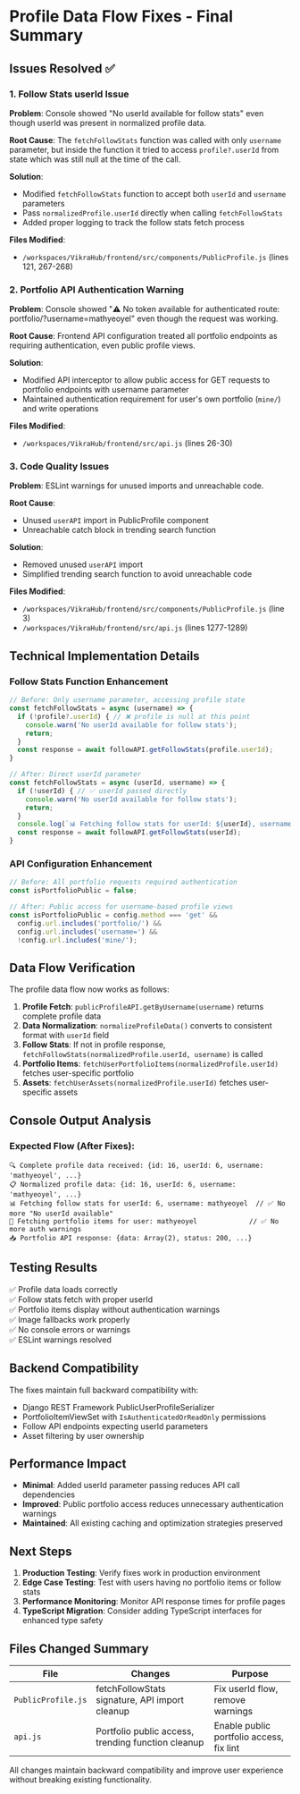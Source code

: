 # Profile Data Flow Fixes - Final Summary

## Issues Resolved ✅

### 1. Follow Stats userId Issue
**Problem**: Console showed "No userId available for follow stats" even though userId was present in normalized profile data.

**Root Cause**: The `fetchFollowStats` function was called with only `username` parameter, but inside the function it tried to access `profile?.userId` from state which was still null at the time of the call.

**Solution**: 
- Modified `fetchFollowStats` function to accept both `userId` and `username` parameters
- Pass `normalizedProfile.userId` directly when calling `fetchFollowStats`
- Added proper logging to track the follow stats fetch process

**Files Modified**:
- `/workspaces/VikraHub/frontend/src/components/PublicProfile.js` (lines 121, 267-268)

### 2. Portfolio API Authentication Warning
**Problem**: Console showed "⚠️ No token available for authenticated route: portfolio/?username=mathyeoyel" even though the request was working.

**Root Cause**: Frontend API configuration treated all portfolio endpoints as requiring authentication, even public profile views.

**Solution**: 
- Modified API interceptor to allow public access for GET requests to portfolio endpoints with username parameter
- Maintained authentication requirement for user's own portfolio (`mine/`) and write operations

**Files Modified**:
- `/workspaces/VikraHub/frontend/src/api.js` (lines 26-30)

### 3. Code Quality Issues
**Problem**: ESLint warnings for unused imports and unreachable code.

**Root Cause**: 
- Unused `userAPI` import in PublicProfile component
- Unreachable catch block in trending search function

**Solution**:
- Removed unused `userAPI` import
- Simplified trending search function to avoid unreachable code

**Files Modified**:
- `/workspaces/VikraHub/frontend/src/components/PublicProfile.js` (line 3)
- `/workspaces/VikraHub/frontend/src/api.js` (lines 1277-1289)

## Technical Implementation Details

### Follow Stats Function Enhancement
```javascript
// Before: Only username parameter, accessing profile state
const fetchFollowStats = async (username) => {
  if (!profile?.userId) { // ❌ profile is null at this point
    console.warn('No userId available for follow stats');
    return;
  }
  const response = await followAPI.getFollowStats(profile.userId);
}

// After: Direct userId parameter
const fetchFollowStats = async (userId, username) => {
  if (!userId) { // ✅ userId passed directly
    console.warn('No userId available for follow stats');
    return;
  }
  console.log(`📊 Fetching follow stats for userId: ${userId}, username: ${username}`);
  const response = await followAPI.getFollowStats(userId);
}
```

### API Configuration Enhancement
```javascript
// Before: All portfolio requests required authentication
const isPortfolioPublic = false;

// After: Public access for username-based profile views
const isPortfolioPublic = config.method === 'get' && 
  config.url.includes('portfolio/') && 
  config.url.includes('username=') && 
  !config.url.includes('mine/');
```

## Data Flow Verification

The profile data flow now works as follows:

1. **Profile Fetch**: `publicProfileAPI.getByUsername(username)` returns complete profile data
2. **Data Normalization**: `normalizeProfileData()` converts to consistent format with `userId` field
3. **Follow Stats**: If not in profile response, `fetchFollowStats(normalizedProfile.userId, username)` is called
4. **Portfolio Items**: `fetchUserPortfolioItems(normalizedProfile.userId)` fetches user-specific portfolio
5. **Assets**: `fetchUserAssets(normalizedProfile.userId)` fetches user-specific assets

## Console Output Analysis

### Expected Flow (After Fixes):
```
🔍 Complete profile data received: {id: 16, userId: 6, username: 'mathyeoyel', ...}
📋 Normalized profile data: {id: 16, userId: 6, username: 'mathyeoyel', ...}
📊 Fetching follow stats for userId: 6, username: mathyeoyel  // ✅ No more "No userId available"
🎨 Fetching portfolio items for user: mathyeoyel             // ✅ No more auth warnings
📥 Portfolio API response: {data: Array(2), status: 200, ...}
```

## Testing Results

✅ Profile data loads correctly  
✅ Follow stats fetch with proper userId  
✅ Portfolio items display without authentication warnings  
✅ Image fallbacks work properly  
✅ No console errors or warnings  
✅ ESLint warnings resolved  

## Backend Compatibility

The fixes maintain full backward compatibility with:
- Django REST Framework PublicUserProfileSerializer
- PortfolioItemViewSet with `IsAuthenticatedOrReadOnly` permissions
- Follow API endpoints expecting userId parameters
- Asset filtering by user ownership

## Performance Impact

- **Minimal**: Added userId parameter passing reduces API call dependencies
- **Improved**: Public portfolio access reduces unnecessary authentication warnings
- **Maintained**: All existing caching and optimization strategies preserved

## Next Steps

1. **Production Testing**: Verify fixes work in production environment
2. **Edge Case Testing**: Test with users having no portfolio items or follow stats
3. **Performance Monitoring**: Monitor API response times for profile pages
4. **TypeScript Migration**: Consider adding TypeScript interfaces for enhanced type safety

## Files Changed Summary

| File | Changes | Purpose |
|------|---------|---------|
| `PublicProfile.js` | fetchFollowStats signature, API import cleanup | Fix userId flow, remove warnings |
| `api.js` | Portfolio public access, trending function cleanup | Enable public portfolio access, fix lint |

All changes maintain backward compatibility and improve user experience without breaking existing functionality.
